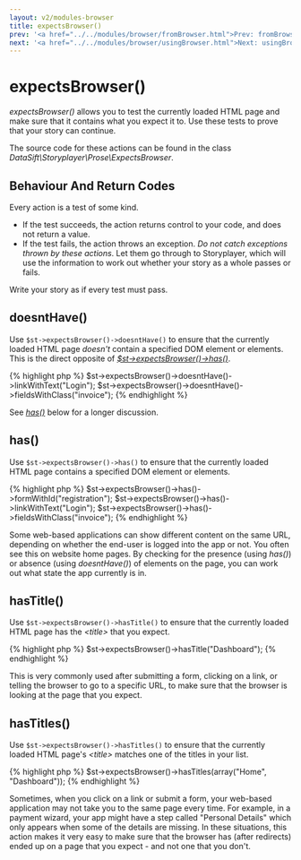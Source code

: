 ```yaml
---
layout: v2/modules-browser
title: expectsBrowser()
prev: '<a href="../../modules/browser/fromBrowser.html">Prev: fromBrowser()</a>'
next: '<a href="../../modules/browser/usingBrowser.html">Next: usingBrowser()</a>'
---
```


# expectsBrowser()

_expectsBrowser()_ allows you to test the currently loaded HTML page and make sure that it contains what you expect it to.  Use these tests to prove that your story can continue.

The source code for these actions can be found in the class _DataSift\Storyplayer\Prose\ExpectsBrowser_.

## Behaviour And Return Codes

Every action is a test of some kind.

* If the test succeeds, the action returns control to your code, and does not return a value.
* If the test fails, the action throws an exception.  _Do not catch exceptions thrown by these actions_.  Let them go through to Storyplayer, which will use the information to work out whether your story as a whole passes or fails.

Write your story as if every test must pass.

## doesntHave()

Use `$st->expectsBrowser()->doesntHave()` to ensure that the currently loaded HTML page _doesn't_ contain a specified DOM element or elements.  This is the direct opposite of _[$st->expectsBrowser()->has()](#has)_.

{% highlight php %}
$st->expectsBrowser()->doesntHave()->linkWithText("Login");
$st->expectsBrowser()->doesntHave()->fieldsWithClass("invoice");
{% endhighlight %}

See _[has()](#has)_ below for a longer discussion.

## has()

Use `$st->expectsBrowser()->has()` to ensure that the currently loaded HTML page contains a specified DOM element or elements.

{% highlight php %}
$st->expectsBrowser()->has()->formWithId("registration");
$st->expectsBrowser()->has()->linkWithText("Login");
$st->expectsBrowser()->has()->fieldsWithClass("invoice");
{% endhighlight %}

Some web-based applications can show different content on the same URL, depending on whether the end-user is logged into the app or not.  You often see this on website home pages.  By checking for the presence (using _has()_) or absence (using _doesntHave()_) of elements on the page, you can work out what state the app currently is in.

## hasTitle()

Use `$st->expectsBrowser()->hasTitle()` to ensure that the currently loaded HTML page has the _&lt;title&gt;_ that you expect.

{% highlight php %}
$st->expectsBrowser()->hasTitle("Dashboard");
{% endhighlight %}

This is very commonly used after submitting a form, clicking on a link, or telling the browser to go to a specific URL, to make sure that the browser is looking at the page that you expect.

## hasTitles()

Use `$st->expectsBrowser()->hasTitles()` to ensure that the currently loaded HTML page's _&lt;title&gt;_ matches one of the titles in your list.

{% highlight php %}
$st->expectsBrowser()->hasTitles(array("Home", "Dashboard"));
{% endhighlight %}

Sometimes, when you click on a link or submit a form, your web-based application may not take you to the same page every time.  For example, in a payment wizard, your app might have a step called "Personal Details" which only appears when some of the details are missing.  In these situations, this action makes it very easy to make sure that the browser has (after redirects) ended up on a page that you expect - and not one that you don't.